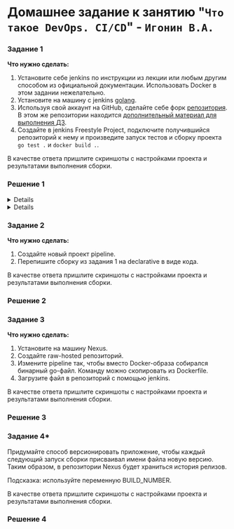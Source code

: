 # Домашнее задание к занятию "`Что такое DevOps. СI/СD`" - `Игонин В.А.`

### Задание 1

**Что нужно сделать:**

1. Установите себе jenkins по инструкции из лекции или любым другим способом из официальной документации. Использовать Docker в этом задании нежелательно.
2. Установите на машину с jenkins [golang](https://golang.org/doc/install).
3. Используя свой аккаунт на GitHub, сделайте себе форк [репозитория](https://github.com/netology-code/sdvps-materials.git). В этом же репозитории находится [дополнительный материал для выполнения ДЗ](https://github.com/netology-code/sdvps-materials/blob/main/CICD/8.2-hw.md).
3. Создайте в jenkins Freestyle Project, подключите получившийся репозиторий к нему и произведите запуск тестов и сборку проекта ```go test .``` и  ```docker build .```.

В качестве ответа пришлите скриншоты с настройками проекта и результатами выполнения сборки.

### Решение 1

<details> 
	
![alt text](https://github.com/Sayward-k8/my-8-2/blob/main/img/1-1.png)
![alt text](https://github.com/Sayward-k8/my-8-2/blob/main/img/1-2.png)
![alt text](https://github.com/Sayward-k8/my-8-2/blob/main/img/1-3.png)

</details>

<details>

'''
Started by user admin
Running as SYSTEM
Building in workspace /var/lib/jenkins/workspace/my-pipe2
The recommended git tool is: NONE
No credentials specified
> git rev-parse --resolve-git-dir /var/lib/jenkins/workspace/my-pipe2/.git # timeout=10
Fetching changes from the remote Git repository
> git config remote.origin.url https://github.com/Sayward-k8/sdvps-materials # timeout=10
Fetching upstream changes from https://github.com/Sayward-k8/sdvps-materials
> git --version # timeout=10
> git --version # 'git version 2.43.0'
> git fetch --tags --force --progress -- https://github.com/Sayward-k8/sdvps-materials +refs/heads/*:refs/remotes/origin/* # timeout=10
> git rev-parse refs/remotes/origin/main^{commit} # timeout=10
Checking out Revision 223dbc3f489784448004e020f2ef224f17a7b06d (refs/remotes/origin/main)
> git config core.sparsecheckout # timeout=10
> git checkout -f 223dbc3f489784448004e020f2ef224f17a7b06d # timeout=10
Commit message: "Update README.md"
> git rev-list --no-walk 223dbc3f489784448004e020f2ef224f17a7b06d # timeout=10
[my-pipe2] $ /bin/sh -xe /tmp/jenkins12395962510819315908.sh
+ /usr/local/go/bin/go test .
ok  	github.com/netology-code/sdvps-materials	(cached)
+ docker build . -t ubuntu-bionic:8082/hello-world:v9

#0 building with "default" instance using docker driver
	  
#1 [internal] load build definition from Dockerfile
#1 transferring dockerfile: 350B done
#1 DONE 0.0s
	  
#2 [internal] load metadata for docker.io/library/golang:1.16
#2 ...
	  
#3 [internal] load metadata for docker.io/library/alpine:latest
#3 DONE 0.7s
	  
#2 [internal] load metadata for docker.io/library/golang:1.16
#2 DONE 0.7s
	  
#4 [internal] load .dockerignore
#4 transferring context: 2B done
#4 DONE 0.0s
	  
#5 [builder 1/4] FROM docker.io/library/golang:1.16@sha256:5f6a4662de3efc6d6bb812d02e9de3d8698eea16b8eb7281f03e6f3e8383018e
#5 DONE 0.0s
	  
#6 [stage-1 1/3] FROM docker.io/library/alpine:latest@sha256:4bcff63911fcb4448bd4fdacec207030997caf25e9bea4045fa6c8c44de311d1
#6 DONE 0.0s
	  
#7 [internal] load build context
#7 transferring context: 13.24kB 0.0s done
#7 DONE 0.0s
	  
#8 [builder 3/4] COPY . ./
#8 CACHED
	  
#9 [stage-1 2/3] RUN apk -U add ca-certificates
#9 CACHED
	  
#10 [builder 2/4] WORKDIR /go/src/github.com/netology-code/sdvps-materials
#10 CACHED
	  
#11 [builder 4/4] RUN CGO_ENABLED=0 GOOS=linux go build -a -installsuffix nocgo -o /app .
#11 CACHED
	  
#12 [stage-1 3/3] COPY --from=builder /app /app
#12 CACHED
	  
#13 exporting to image
#13 exporting layers done
#13 writing image sha256:3482c6f489bb6f2f8c628f96ef3659aeab57090857297331ec341199812370d2 done
#13 naming to ubuntu-bionic:8082/hello-world:v9 done
#13 DONE 0.0s
+ docker login ubuntu-bionic:8082 -u admin -p admin1
WARNING! Using --password via the CLI is insecure. Use --password-stdin.
	  
WARNING! Your credentials are stored unencrypted in '/var/lib/jenkins/.docker/config.json'.
Configure a credential helper to remove this warning. See
https://docs.docker.com/go/credential-store/
	  
Login Succeeded
+ docker push ubuntu-bionic:8082/hello-world:v9
The push refers to repository [ubuntu-bionic:8082/hello-world]
fda926094d5c: Preparing
292a8e9ae6de: Preparing
418dccb7d85a: Preparing
fda926094d5c: Pushed
292a8e9ae6de: Pushed
418dccb7d85a: Pushed
v9: digest: sha256:d32b99accc4e2453999bee5bfa1755a1b34018458f2afb1f4e39718ba8fdee87 size: 950
+ docker logout
Removing login credentials for https://index.docker.io/v1/
Finished: SUCCESS   

'''

</details>

### Задание 2

**Что нужно сделать:**

1. Создайте новый проект pipeline.
2. Перепишите сборку из задания 1 на declarative в виде кода.

В качестве ответа пришлите скриншоты с настройками проекта и результатами выполнения сборки.

### Решение 2

### Задание 3

**Что нужно сделать:**

1. Установите на машину Nexus.
1. Создайте raw-hosted репозиторий.
1. Измените pipeline так, чтобы вместо Docker-образа собирался бинарный go-файл. Команду можно скопировать из Dockerfile.
1. Загрузите файл в репозиторий с помощью jenkins.

В качестве ответа пришлите скриншоты с настройками проекта и результатами выполнения сборки.

### Решение 3

### Задание 4*

Придумайте способ версионировать приложение, чтобы каждый следующий запуск сборки присваивал имени файла новую версию. Таким образом, в репозитории Nexus будет храниться история релизов.

Подсказка: используйте переменную BUILD_NUMBER.

В качестве ответа пришлите скриншоты с настройками проекта и результатами выполнения сборки.

### Решение 4
